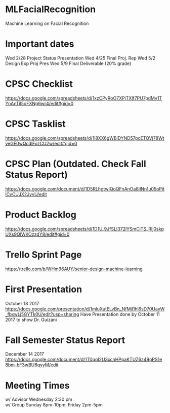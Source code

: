 # MLFacialRecognition
Machine Learning on Facial Recognition

# Important dates
Wed 2/28 Project Status Presentation
Wed 4/25 Final Proj. Rep
Wed 5/2  Design Exp Proj Pres
Wed 5/9 Final Deliverable (20% grade) 

# CPSC Checklist
https://docs.google.com/spreadsheets/d/1xzCPyRoO7XPjTXlf7PU7pdMy1TYnAnTil5oFXNg6wr4/edit#gid=0

# CPSC Tasklist
https://docs.google.com/spreadsheets/d/1I8XX6gWBlDYND57pcETQVj78WtveGE0wQcdlFozCU2w/edit#gid=0

# CPSC Plan (Outdated. Check Fall Status Report)
https://docs.google.com/document/d/1D5RLhgtwIQoQFnAnOa8iINn1u05oPitlCvCUJX2JyvU/edit

# Product Backlog
https://docs.google.com/spreadsheets/d/1D1U_9JfSLI372lYSmCiTS_RIj0skpUXs9QlWKOzzdY8/edit#gid=0

# Trello Sprint Page
https://trello.com/b/WHm96AUY/senior-design-machine-learning

# First Presentation
October 18 2017
https://docs.google.com/presentation/d/1mluXutELvBn_NfMjI1hl6sD70UayW_fbxwLj5GYTk0U/edit?usp=sharing
Have Presentation done by October 11 2017 to show Dr. Guizani

# Fall Semester Status Report
December 14 2017
https://docs.google.com/document/d/1T0qqI2U3xcnHPpaKTUZ6z49pPS1e8bm-bF3wBU6qyyM/edit

# Meeting Times
w/ Advisor Wednesday 2:30 pm   
w/ Group Sunday 8pm-10pm, Friday 2pm-5pm

